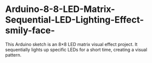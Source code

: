 # Arduino-8-8-LED-Matrix-Sequential-LED-Lighting-Effect-smily-face-
This Arduino sketch is an 8×8 LED matrix visual effect project. It sequentially lights up specific LEDs for a short time, creating a visual pattern.
